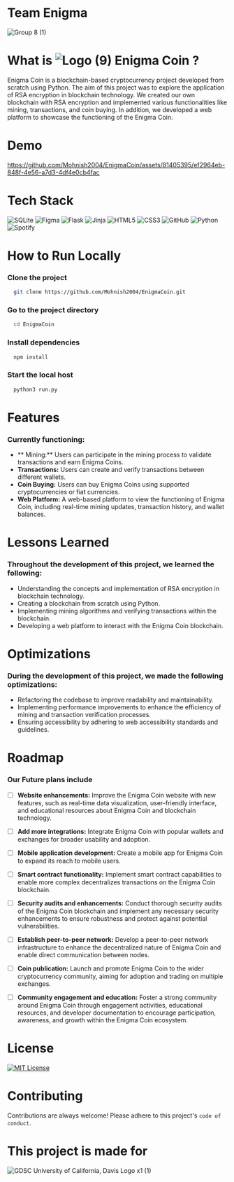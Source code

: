 # Team Enigma

![Group 8 (1)](https://github.com/Mohnish2004/EnigmaCoin/assets/81405395/67f3b539-8a52-4860-b1c5-cae2ba21232b)

# What is ![Logo (9)](https://github.com/Mohnish2004/EnigmaCoin/assets/81405395/127507b1-1420-4782-83d5-62afd84f1717) Enigma Coin ?

Enigma Coin is a blockchain-based cryptocurrency project developed from scratch using Python. The aim of this project was to explore the application of RSA encryption in blockchain technology. We created our own blockchain with RSA encryption and implemented various functionalities like mining, transactions, and coin buying. In addition, we developed a web platform to showcase the functioning of the Enigma Coin.


# Demo



https://github.com/Mohnish2004/EnigmaCoin/assets/81405395/ef2964eb-848f-4e56-a7d3-4df4e0cb4fac





# Tech Stack

![SQLite](https://img.shields.io/badge/sqlite-%2307405e.svg?style=for-the-badge&logo=sqlite&logoColor=white)
![Figma](https://img.shields.io/badge/figma-%23F24E1E.svg?style=for-the-badge&logo=figma&logoColor=white)
![Flask](https://img.shields.io/badge/flask-%23000.svg?style=for-the-badge&logo=flask&logoColor=white)
![Jinja](https://img.shields.io/badge/jinja-white.svg?style=for-the-badge&logo=jinja&logoColor=black)
![HTML5](https://img.shields.io/badge/html5-%23E34F26.svg?style=for-the-badge&logo=html5&logoColor=white)
![CSS3](https://img.shields.io/badge/css3-%231572B6.svg?style=for-the-badge&logo=css3&logoColor=white)
![GitHub](https://img.shields.io/badge/github-%23121011.svg?style=for-the-badge&logo=github&logoColor=white)
![Python](https://img.shields.io/badge/python-3670A0?style=for-the-badge&logo=python&logoColor=ffdd54)
![Spotify](https://img.shields.io/badge/Spotify-1ED760?style=for-the-badge&logo=spotify&logoColor=white)



# How to Run Locally

### Clone the project

```bash
  git clone https://github.com/Mohnish2004/EnigmaCoin.git
```

### Go to the project directory

```bash
  cd EnigmaCoin
```

### Install dependencies

```bash
  npm install
```

### Start the local host

```bash
  python3 run.py
```



# Features
### Currently functioning:

- ** Mining:** Users can participate in the mining process to validate transactions and earn Enigma Coins.
- **Transactions:** Users can create and verify transactions between different wallets.
- **Coin Buying:** Users can buy Enigma Coins using supported cryptocurrencies or fiat currencies.
- **Web Platform:** A web-based platform to view the functioning of Enigma Coin, including real-time mining updates, transaction history, and wallet balances.



# Lessons Learned

### Throughout the development of this project, we learned the following:

- Understanding the concepts and implementation of RSA encryption in blockchain technology.
- Creating a blockchain from scratch using Python.
- Implementing mining algorithms and verifying transactions within the blockchain.
- Developing a web platform to interact with the Enigma Coin blockchain.



# Optimizations

### During the development of this project, we made the following optimizations:

- Refactoring the codebase to improve readability and maintainability.
- Implementing performance improvements to enhance the efficiency of mining and transaction verification processes.
- Ensuring accessibility by adhering to web accessibility standards and guidelines.



# Roadmap
### Our Future plans include

- [ ] **Website enhancements:** Improve the Enigma Coin website with new features, such as real-time data visualization, user-friendly interface, and educational resources about Enigma Coin and blockchain technology.
- [ ] **Add more integrations:** Integrate Enigma Coin with popular wallets and exchanges for broader usability and adoption.
- [ ] **Mobile application development:** Create a mobile app for Enigma Coin to expand its reach to mobile users.
- [ ] **Smart contract functionality:** Implement smart contract capabilities to enable more complex decentralizes transactions on the Enigma Coin blockchain.
- [ ] **Security audits and enhancements:** Conduct thorough security audits of the Enigma Coin blockchain and implement any necessary security enhancements to ensure robustness and protect against potential vulnerabilities.
- [ ] **Establish peer-to-peer network:** Develop a peer-to-peer network infrastructure to enhance the decentralized nature of Enigma Coin and enable direct communication between nodes.
- [ ] **Coin publication:** Launch and promote Enigma Coin to the wider cryptocurrency community, aiming for adoption and trading on multiple exchanges.
- [ ] **Community engagement and education:** Foster a strong community around Enigma Coin through engagement activities, educational resources, and developer documentation to encourage participation, awareness, and growth within the Enigma Coin ecosystem.


# License
[![MIT License](https://img.shields.io/badge/License-MIT-green.svg)](https://choosealicense.com/licenses/mit/)


# Contributing

Contributions are always welcome!
Please adhere to this project's `code of conduct`.


# This project is made for
![GDSC University of California, Davis Logo x1 (1)](https://github.com/Mohnish2004/EnigmaCoin/assets/81405395/45356161-e6a5-474a-91e4-3500ec93078c)
